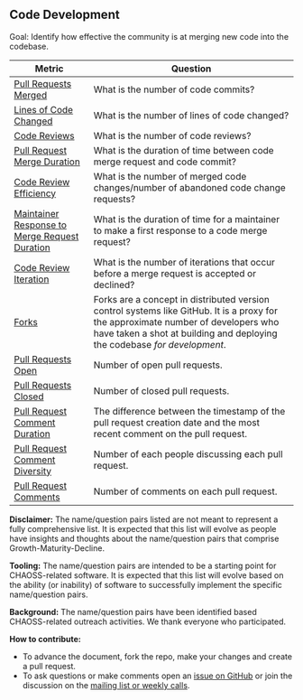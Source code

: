 ## Code Development

Goal: Identify how effective the community is at merging new code into the codebase.

Metric | Question
--- | ---
[Pull Requests Merged](detail_metrics_methods/code_development/pull-requests-merged.md) | What is the number of code commits?
[Lines of Code Changed](detail_metrics_methods/code_development/pull-requests-lines-of-code-changed.md) | What is the number of lines of code changed?
[Code Reviews](detail_metrics_methods/code_development/pull-requests-code-reviews.md) | What is the number of code reviews?
[Pull Request Merge Duration](detail_metrics_methods/code_development/pull-requests-merge-duration.md) | What is the duration of time between code merge request and code commit?
[Code Review Efficiency](detail_metrics_methods/code_development/pull-requests-review-efficiency.md) | What is the number of merged code changes/number of abandoned code change requests?
[Maintainer Response to Merge Request Duration](detail_metrics_methods/code_development/pull-requests-maintainer-response-duration.md) | What is the duration of time for a maintainer to make a first response to a code merge request?
[Code Review Iteration](detail_metrics_methods/code_development/pull-requests-review-iteration.md) | What is the number of iterations that occur before a merge request is accepted or declined?
[Forks](detail_metrics_methods/code_development/forks.md) | Forks are a concept in distributed version control systems like GitHub. It is a proxy for the approximate number of developers who have taken a shot at building and deploying the codebase *for development*.
[Pull Requests Open](detail_metrics_methods/code_development/pull-requests-open.md) | Number of open pull requests.
[Pull Requests Closed](detail_metrics_methods/code_development/pull-requests-closed.md) | Number of closed pull requests.
[Pull Request Comment Duration](detail_metrics_methods/code_development/pull-requests-comment-duration.md) | The difference between the timestamp of the pull request creation date and the most recent comment on the pull request.
[Pull Request Comment Diversity](detail_metrics_methods/code_development/pull-requests-participants.md) | Number of each people discussing each pull request.
[Pull Request Comments](detail_metrics_methods/code_development/pull-request-comments.md) | Number of comments on each pull request.

**Disclaimer:**
The name/question pairs listed are not meant to represent a fully comprehensive list. It is expected that this list will evolve as people have insights and thoughts about the name/question pairs that comprise Growth-Maturity-Decline.

**Tooling:**
The name/question pairs are intended to be a starting point for CHAOSS-related software. It is expected that this list will evolve based on the ability (or inability) of software to successfully implement the specific name/question pairs.

**Background:**
The name/question pairs have been identified based CHAOSS-related outreach activities. We thank everyone who participated.

**How to contribute:**
- To advance the document, fork the repo, make your changes and create a pull request.
- To ask questions or make comments open an [issue on GitHub][issue] or join the discussion on the [mailing list or weekly calls](https://chaoss.community/participate/).

[issue]: https://github.com/chaoss/wg-gmd/issues
